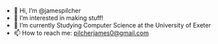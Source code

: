 - 👋 Hi, I’m @jamespilcher
- 👀 I’m interested in making stuff!
- 🌱 I’m currently Studying Computer Science at the University of Exeter
- 📫 How to reach me: pilcherjames0@gmail.com

<!---
jamespilcher/jamespilcher is a ✨ special ✨ repository because its `README.md` (this file) appears on your GitHub profile.
You can click the Preview link to take a look at your changes.
--->
